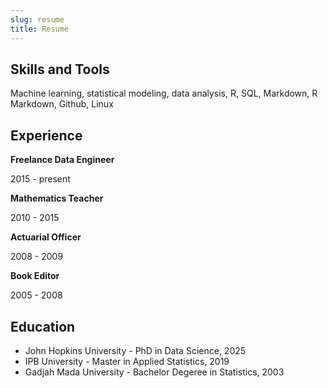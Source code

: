 ```yaml
---
slug: resume
title: Resume
---
```


## Skills and Tools

Machine learning, statistical modeling, data analysis, R, SQL, Markdown, R Markdown, Github, Linux

## Experience

**Freelance Data Engineer**

2015 - present

**Mathematics Teacher**

2010 - 2015

**Actuarial Officer**

2008 - 2009

**Book Editor**

2005 - 2008


## Education

- John Hopkins University - PhD in Data Science, 2025
- IPB University - Master in Applied Statistics, 2019
- Gadjah Mada University - Bachelor Degeree in Statistics, 2003